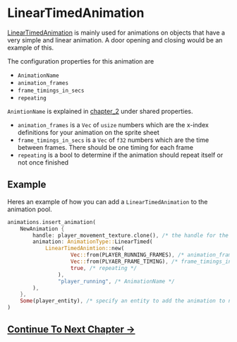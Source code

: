 # LinearTimedAnimation

[LinearTimedAnimation](https://docs.rs/bevy_animations/latest/bevy_animations/struct.LinearTimedAnimation.html) is mainly used for animations on objects that have a very simple and linear animation. A door opening and closing would be an example of this.

The configuration properties for this animation are

* `AnimationName`
* `animation_frames`
* `frame_timings_in_secs`
* `repeating`

`AnimtionName` is explained in [chapter_2](./chapter_2.md#shared-properties) under shared properties.

* `animation_frames` is a `Vec` of `usize` numbers which are the x-index definitions for your animation on the sprite sheet
* `frame_timings_in_secs` is a `Vec` of `f32` numbers which are the time between frames. There should be one timing for each frame
* `repeating` is a bool to determine if the animation should repeat itself or not once finished

## Example

Heres an example of how you can add a `LinearTimedAnimation` to the animation pool.

```rust
animations.insert_animation(
    NewAnimation {
        handle: player_movement_texture.clone(), /* the handle for the TextureAtlas */
        animation: AnimationType::LinearTimed(
            LinearTimedAnimtion::new(
                    Vec::from(PLAYER_RUNNING_FRAMES), /* animation_frames */
                    Vec::from(PLYAER_FRAME_TIMING), /* frame_timings_in_secs */
                    true, /* repeating */
                ),
                "player_running", /* AnimationName */
        ),
    },
    Some(player_entity), /* specify an entity to add the animation to now instead of later */
)
```

## [Continue To Next Chapter ->](./chapter_8.md)

